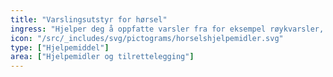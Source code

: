 ```yaml
---
title: "Varslingsutstyr for hørsel"
ingress: "Hjelper deg å oppfatte varsler fra for eksempel røykvarsler, dørklokke, barnegråt eller telefon."
icon: "/src/_includes/svg/pictograms/horselshjelpemidler.svg"
type: ["Hjelpemiddel"]
area: ["Hjelpemidler og tilrettelegging"]
---
```

